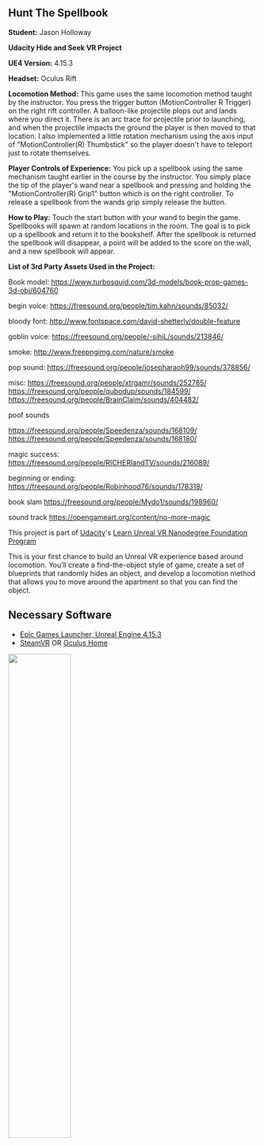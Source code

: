 ## Hunt The Spellbook

**Student:** Jason Holloway

**Udacity Hide and Seek VR Project**

**UE4 Version:** 4.15.3

**Headset:** Oculus Rift

**Locomotion Method:** This game uses the same locomotion method taught by the instructor. You press the trigger button (MotionController R Trigger) on the right rift controller. A balloon-like projectile plops out and lands where you direct it. There is an arc trace for projectile prior to launching, and when the projectile impacts the ground the player is then moved to that location. I also implemented a little rotation mechanism using the axis input of "MotionController(R) Thumbstick" so the player doesn't have to teleport just to rotate themselves.

**Player Controls of Experience:** You pick up a spellbook using the same mechanism taught earlier in the course by the instructor. You simply place the tip of the player's wand near a spellbook and pressing and holding the "MotionController(R) Grip1" button which is on the right controller. To release a spellbook from the wands grip simply release the button.

**How to Play:** Touch the start button with your wand to begin the game. Spellbooks will spawn at random locations in the room. The goal is to pick up a spellbook and return it to the bookshelf. After the spellbook is returned the spellbook will disappear, a point will be added to the score on the wall, and a new spellbook will appear.

**List of 3rd Party Assets Used in the Project:**

Book model:
https://www.turbosquid.com/3d-models/book-prop-games-3d-obj/604760

begin voice:
https://freesound.org/people/tim.kahn/sounds/85032/

bloody font:
http://www.fontspace.com/david-shetterly/double-feature

goblin voice:
https://freesound.org/people/-sihiL/sounds/213846/

smoke:
http://www.freepngimg.com/nature/smoke

pop sound:
https://freesound.org/people/josepharaoh99/sounds/378856/

misc:
https://freesound.org/people/xtrgamr/sounds/252785/
https://freesound.org/people/qubodup/sounds/184599/
https://freesound.org/people/BrainClaim/sounds/404482/

poof sounds

https://freesound.org/people/Speedenza/sounds/168109/
https://freesound.org/people/Speedenza/sounds/168180/

magic success:
https://freesound.org/people/RICHERlandTV/sounds/216089/

beginning or ending:
https://freesound.org/people/Robinhood76/sounds/178318/

book slam
https://freesound.org/people/Mydo1/sounds/198960/

sound track
https://opengameart.org/content/no-more-magic

 
This project is part of [Udacity](https://www.udacity.com "Udacity - Be in demand")'s [Learn Unreal VR Nanodegree Foundation Program](https://www.udacity.com)

This is your first chance to build an Unreal VR experience based around locomotion. You’ll create a find-the-object style of game, create a set of blueprints that randomly hides an object, and develop a locomotion method that allows you to move around the apartment so that you can find the object.   


## Necessary Software
- [Epic Games Launcher, Unreal Engine 4.15.3](https://www.unrealengine.com/en-US/blog)
- [SteamVR](http://store.steampowered.com/steamvr) OR [Oculus Home](https://www.oculus.com/setup/)

<img src="https://d17h27t6h515a5.cloudfront.net/topher/2017/November/5a0ef225_epiclauncher/epiclauncher.png" width="50%"/>
